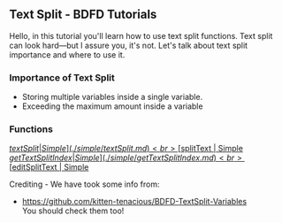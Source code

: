 ## Text Split - BDFD Tutorials

Hello, in this tutorial you'll learn how to use text split functions. Text split can look hard—but I assure you, it's not. Let's talk about text split importance and where to use it.

### Importance of Text Split
- Storing multiple variables inside a single variable.
- Exceeding the maximum amount inside a variable

### Functions
[$textSplit | Simple](./simple/textSplit.md)<br>
[$splitText | Simple](./simple/splitText.md)<br>
[$getTextSplitIndex | Simple](./simple/getTextSplitIndex.md)<br>
[$editSplitText | Simple](./simple/editSplitText.md)

Crediting -
We have took some info from:
- https://github.com/kitten-tenacious/BDFD-TextSplit-Variables <br>
You should check them too!
